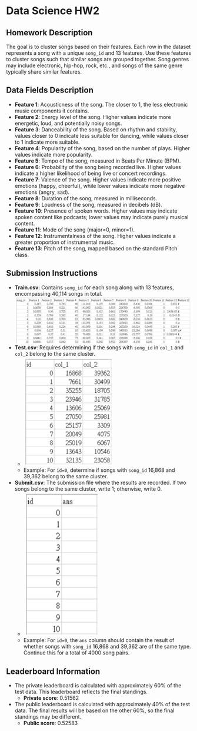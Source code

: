 # Data Science HW2

## Homework Description
The goal is to cluster songs based on their features. Each row in the dataset represents a song with a unique `song_id` and 13 features. Use these features to cluster songs such that similar songs are grouped together. Song genres may include electronic, hip-hop, rock, etc., and songs of the same genre typically share similar features.

## Data Fields Description
- **Feature 1**: Acousticness of the song. The closer to 1, the less electronic music components it contains.
- **Feature 2**: Energy level of the song. Higher values indicate more energetic, loud, and potentially noisy songs.
- **Feature 3**: Danceability of the song. Based on rhythm and stability, values closer to 0 indicate less suitable for dancing, while values closer to 1 indicate more suitable.
- **Feature 4**: Popularity of the song, based on the number of plays. Higher values indicate more popularity.
- **Feature 5**: Tempo of the song, measured in Beats Per Minute (BPM).
- **Feature 6**: Probability of the song being recorded live. Higher values indicate a higher likelihood of being live or concert recordings.
- **Feature 7**: Valence of the song. Higher values indicate more positive emotions (happy, cheerful), while lower values indicate more negative emotions (angry, sad).
- **Feature 8**: Duration of the song, measured in milliseconds.
- **Feature 9**: Loudness of the song, measured in decibels (dB).
- **Feature 10**: Presence of spoken words. Higher values may indicate spoken content like podcasts; lower values may indicate purely musical content.
- **Feature 11**: Mode of the song (major=0, minor=1).
- **Feature 12**: Instrumentalness of the song. Higher values indicate a greater proportion of instrumental music.
- **Feature 13**: Pitch of the song, mapped based on the standard Pitch class.

## Submission Instructions
- **Train.csv**: Contains `song_id` for each song along with 13 features, encompassing 40,114 songs in total.
![alt text](image.png)
- **Test.csv**: Requires determining if the songs with `song_id` in `col_1` and `col_2` belong to the same cluster.
  - ![alt text](image-1.png)
  - Example: For `id=0`, determine if songs with `song_id` 16,868 and 39,362 belong to the same cluster.
- **Submit.csv**: The submission file where the results are recorded. If two songs belong to the same cluster, write 1; otherwise, write 0.
  - ![alt text](image-2.png)
  - Example: For `id=0`, the `ans` column should contain the result of whether songs with `song_id` 16,868 and 39,362 are of the same type. Continue this for a total of 4000 song pairs.

## Leaderboard Information
- The private leaderboard is calculated with approximately 60% of the test data. This leaderboard reflects the final standings.
  - **Private score**: 0.51562
- The public leaderboard is calculated with approximately 40% of the test data. The final results will be based on the other 60%, so the final standings may be different.
  - **Public score**: 0.52583